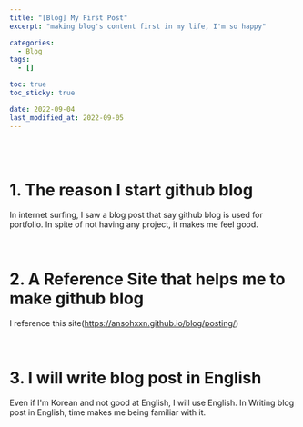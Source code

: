 ```yaml
---
title: "[Blog] My First Post"
excerpt: "making blog's content first in my life, I'm so happy"

categories:
  - Blog
tags:
  - []

toc: true
toc_sticky: true

date: 2022-09-04
last_modified_at: 2022-09-05
---
```


<br><br>

# 1. The reason I start github blog

In internet surfing, I saw a blog post that say github blog is used for portfolio. In spite of not having any project, it makes me feel good.

<br>

# 2. A Reference Site that helps me to make github blog

I reference this site(https://ansohxxn.github.io/blog/posting/)

<br>

# 3. I will write blog post in English

Even if I'm Korean and not good at English, I will use English. In Writing blog post in English, time makes me being familiar with it.
